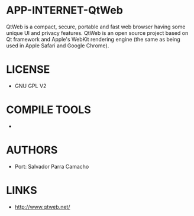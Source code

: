 APP-INTERNET-QtWeb
==================

QtWeb is a compact, secure, portable and fast web browser having some unique UI and privacy features. QtWeb is an open source project based on Qt framework and Apple's WebKit rendering engine (the same as being used in Apple Safari and Google Chrome).


LICENSE
===============
* GNU GPL V2

COMPILE TOOLS
===============
* 

AUTHORS
===============
* Port: Salvador Parra Camacho

LINKS
===============
* http://www.qtweb.net/
